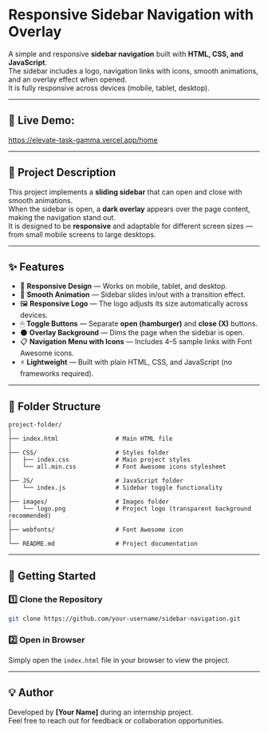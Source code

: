 # Responsive Sidebar Navigation with Overlay

A simple and responsive **sidebar navigation** built with **HTML, CSS, and JavaScript**.  
The sidebar includes a logo, navigation links with icons, smooth animations, and an overlay effect when opened.  
It is fully responsive across devices (mobile, tablet, desktop).

---

## 🔗 Live Demo: 
https://elevate-task-gamma.vercel.app/home

---

## 📌 Project Description

This project implements a **sliding sidebar** that can open and close with smooth animations.  
When the sidebar is open, a **dark overlay** appears over the page content, making the navigation stand out.  
It is designed to be **responsive** and adaptable for different screen sizes — from small mobile screens to large desktops.

---

## ✨ Features

- 📱 **Responsive Design** — Works on mobile, tablet, and desktop.
- 🎨 **Smooth Animation** — Sidebar slides in/out with a transition effect.
- 🖼 **Responsive Logo** — The logo adjusts its size automatically across devices.
- 🖱 **Toggle Buttons** — Separate **open (hamburger)** and **close (X)** buttons.
- 🌑 **Overlay Background** — Dims the page when the sidebar is open.
- 📋 **Navigation Menu with Icons** — Includes 4–5 sample links with Font Awesome icons.
- ⚡ **Lightweight** — Built with plain HTML, CSS, and JavaScript (no frameworks required).

---

## 📂 Folder Structure

```
project-folder/
│
├── index.html                # Main HTML file
│
├── CSS/                      # Styles folder
│   ├── index.css             # Main project styles
│   └── all.min.css           # Font Awesome icons stylesheet
│
├── JS/                       # JavaScript folder
│   └── index.js              # Sidebar toggle functionality
│
├── images/                   # Images folder
│   └── logo.png              # Project logo (transparent background recommended)
│
├── webfonts/                 # Font Awesome icon 
│
└── README.md                 # Project documentation
```

---

## 🚀 Getting Started

### 1️⃣ Clone the Repository
```bash
git clone https://github.com/your-username/sidebar-navigation.git
```

### 2️⃣ Open in Browser
Simply open the `index.html` file in your browser to view the project.

---

## 💡 Author

Developed by **[Your Name]** during an internship project.  
Feel free to reach out for feedback or collaboration opportunities.
